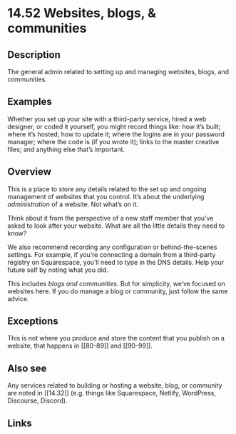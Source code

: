 # 14.52 Websites, blogs, & communities

## Description

The general admin related to setting up and managing websites, blogs, and communities.

## Examples

Whether you set up your site with a third-party service, hired a web designer, or coded it yourself, you might record things like: how it’s built; where it’s hosted; how to update it; where the logins are in your password manager; where the code is (if you wrote it); links to the master creative files; and anything else that’s important.

## Overview

This is a place to store any details related to the set up and ongoing management of websites that you control. It’s about the underlying _administration_ of a website. Not what’s on it.

Think about it from the perspective of a new staff member that you’ve asked to look after your website. What are all the little details they need to know?

We also recommend recording any configuration or behind-the-scenes settings. For example, if you’re connecting a domain from a third-party registry on Squarespace, you’ll need to type in the DNS details. Help your future self by noting what you did.

This includes _blogs and communities_. But for simplicity, we’ve focused on websites here. If you do manage a blog or community, just follow the same advice.

## Exceptions

This is not where you produce and store the content that you publish on a website, that happens in [[80-89]] and [[90-99]].

## Also see

Any services related to building or hosting a website, blog, or community are noted in [[14.32]] (e.g. things like Squarespace, Netlify, WordPress, Discourse, Discord).


## Links
